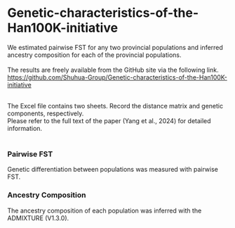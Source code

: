 # Genetic-characteristics-of-the-Han100K-initiative
We estimated pairwise FST for any two provincial populations and inferred ancestry composition for each of the provincial populations.<br><br>
The results are freely available from the GitHub site via the following link. <br>
https://github.com/Shuhua-Group/Genetic-characteristics-of-the-Han100K-initiative 

<br>The Excel file contains two sheets. Record the distance matrix and genetic components, respectively.<br>
Please refer to the full text of the paper (Yang et al., 2024) for detailed information.<br><br>

### Pairwise FST
Genetic differentiation between populations was measured with pairwise FST.

### Ancestry Composition
The ancestry composition of each population was inferred with the ADMIXTURE (V1.3.0).

